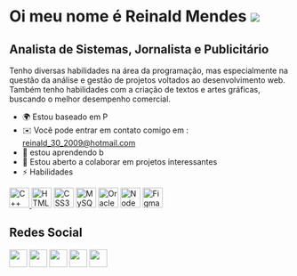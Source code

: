Oi meu nome é Reinald Mendes ![](https://user-images.githubusercontent.com/18350557/176309783-0785949b-9127-417c-8b55-ab5a4333674e.gif)
========================================================================================================================================

Analista de Sistemas, Jornalista e Publicitário
-----------------------------------------------

Tenho diversas habilidades na área da programação, mas especialmente na questão da análise e gestão de projetos voltados ao desenvolvimento web. Também tenho habilidades com a criação de textos e artes gráficas, buscando o melhor desempenho comercial.

*   🌍 Estou baseado em P
*   ✉️ Você pode entrar em contato comigo em : [reinald\_30\_2009@hotmail.com](mailto:reinald_30_2009@hotmail.com)
*   🧠 estou aprendendo b
*   🤝 Estou aberto a colaborar em projetos interessantes
*   ⚡  Habilidades 
<p align="left">
 <a href="https://docs.microsoft.com/en-us/cpp/?view=msvc-170" target="_blank" rel="noreferrer"><img src ="https://raw.githubusercontent.com/danielcranney/readme-generator/main/public/icons/skills/cplusplus-colored.svg" width="36" height="36" alt="C++" />
 <a href="https://developer.mozilla.org/en-US/docs/Glossary/HTML5" target="_blank" rel="noreferrer"><img src="https://raw.githubusercontent.com/danielcranney/readme-generator/main/public/icons/skills/html5-colored.svg" width="36" height="36" alt="HTML5" /></a>
<a href="https://www.w3.org/TR/CSS/#css" target="_blank" rel="noreferrer"><img src="https://raw.githubusercontent.com/danielcranney/readme-generator/main/public/icons/skills/css3-colored.svg" width="36" height="36" alt="CSS3" /></a>
<a href="https://www.mysql.com/" target="_blank" rel="noreferrer"><img src="https://raw.githubusercontent.com/danielcranney/readme-generator/main/public/icons/skills/mysql-colored.svg" width="36" height="36" alt="MySQL" /></a>
<a href="https://www.oracle.com/uk/index.html" target="_blank" rel="noreferrer"><img src="https://raw.githubusercontent.com/danielcranney/readme-generator/main/public/icons/skills/oracle-colored.svg" width="36" height="36" alt="Oracle" /></a>
<a href="https://nodejs.org/en/" target="_blank" rel="noreferrer"><img src="https://raw.githubusercontent.com/danielcranney/readme-generator/main/public/icons/skills/nodejs-colored.svg" width="36" height="36" alt="NodeJS" /></a>
<a href="https://www.figma.com/" target="_blank" rel="noreferrer"><img src="https://raw.githubusercontent.com/danielcranney/readme-generator/main/public/icons/skills/figma-colored.svg" width="36" height="36" alt="Figma" /></a>
</p>
<h2>Redes Social</h2>
 <p align="left"> 
 <a href="https://www.facebook.com/ReinaldMendes18" target="_blank" rel="noreferrer"><img src="https://raw.githubusercontent.com/danielcranney/readme-generator/main/public/icons/socials/facebook.svg" width="32" height="32" /></a>
<a href="https://www.github.com/reinaldmendes" target="_blank" rel="noreferrer"><img src="https://raw.githubusercontent.com/danielcranney/readme-generator/main/public/icons/socials/github.svg" width="32" height="32" /></a>
<a href="http://www.instagram.com/reinaldmendes" target="_blank" rel="noreferrer"><img src="https://raw.githubusercontent.com/danielcranney/readme-generator/main/public/icons/socials/instagram.svg" width="32" height="32" /></a>
<a href="https://www.linkedin.com/in/reinald-mendes-b712b9182/" target="_blank" rel="noreferrer"><img src="https://raw.githubusercontent.com/danielcranney/readme-generator/main/public/icons/socials/linkedin.svg" width="32" height="32" /></a>
<a href="https://www.twitter.com/reinaldmendes" target="_blank" rel="noreferrer"><img src="https://raw.githubusercontent.com/danielcranney/readme-generator/main/public/icons/socials/twitter.svg" width="32" height="32" /></a>
  </p>
